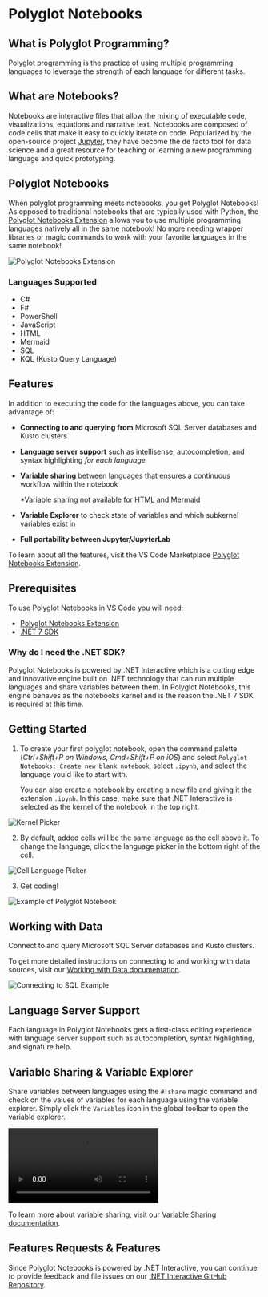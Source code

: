 # Polyglot Notebooks

## What is Polyglot Programming?

Polyglot programming is the practice of using multiple programming languages to leverage the strength of each language for different tasks.

## What are Notebooks?
Notebooks are interactive files that allow the mixing of executable code, visualizations, equations and narrative text. Notebooks are composed of code cells that make it easy to quickly iterate on code. Popularized by the open-source project [Jupyter](https://jupyter.org/), they have become the de facto tool for data science and a great resource for teaching or learning a new programming language and quick prototyping.



## Polyglot Notebooks

When polyglot programming meets notebooks, you get Polyglot Notebooks! As opposed to traditional notebooks that are typically used with Python, the [Polyglot Notebooks Extension](https://marketplace.visualstudio.com/items?itemName=ms-dotnettools.dotnet-interactive-vscode) allows you to use multiple programming languages natively all in the same notebook! No more needing wrapper libraries or magic commands to work with your favorite languages in the same notebook!

![Polyglot Notebooks Extension](images/polyglot/polyglot_ext.png)

### Languages Supported
- C#
- F#
- PowerShell
- JavaScript
- HTML
- Mermaid
- SQL
- KQL (Kusto Query Language)


## Features
In addition to executing the code for the languages above, you can take advantage of:

- **Connecting to and querying from** Microsoft SQL Server databases and Kusto clusters

- **Language server support** such as intellisense, autocompletion, and syntax highlighting _for each language_

- **Variable sharing** between languages that ensures a continuous workflow within the notebook

    *Variable sharing not available for HTML and Mermaid

- **Variable Explorer** to check state of variables and which subkernel variables exist in

- **Full portability between Jupyter/JupyterLab**

To learn about all the features, visit the VS Code Marketplace [Polyglot Notebooks Extension](https://marketplace.visualstudio.com/items?itemName=ms-dotnettools.dotnet-interactive-vscode).

## Prerequisites

To use Polyglot Notebooks in VS Code you will need:

- [Polyglot Notebooks Extension](https://marketplace.visualstudio.com/items?itemName=ms-dotnettools.dotnet-interactive-vscode)
- [.NET 7 SDK](https://dotnet.microsoft.com/en-us/download/dotnet/7.0)

### Why do I need the .NET SDK?

Polyglot Notebooks is powered by .NET Interactive which is a cutting edge and innovative engine built on .NET technology that can run multiple languages and share variables between them. In Polyglot Notebooks, this engine behaves as the notebooks kernel and is the reason the .NET 7 SDK is required at this time.

## Getting Started

1. To create your first polyglot notebook, open the command palette (_Ctrl+Shift+P on Windows, Cmd+Shift+P on iOS_) and select `Polyglot Notebooks: Create new blank
notebook`, select `.ipynb`, and select the language you'd like to start with.

    You can also create a notebook by creating a new file and giving it the extension `.ipynb`. In this case, make sure that .NET Interactive is selected as the kernel of the notebook in the top right.

![Kernel Picker](images/polyglot/kernel_picker.png)


2. By default, added cells will be the same language as the cell above it. To change the language, click the language picker in the bottom right of the cell.

![Cell Language Picker](images/polyglot/language_picker.png)

3. Get coding!

![Example of Polyglot Notebook](images/polyglot/polyglot_nb_example.png)

## Working with Data

Connect to and query Microsoft SQL Server databases and Kusto clusters.

To get more detailed instructions on connecting to and working with data sources, visit our [Working with Data documentation](https://github.com/dotnet/interactive/blob/main/docs/working-with-data.md).


![Connecting to SQL Example](images/polyglot/SQL_connection_example.png)

## Language Server Support

Each language in Polyglot Notebooks gets a first-class editing experience with language server support such as autocompletion, syntax highlighting, and signature help.


## Variable Sharing & Variable Explorer

Share variables between languages using the `#!share` magic command and check on the values of variables for each language using the variable explorer. Simply click the `Variables` icon in the global toolbar to open the variable explorer.

![SQLJavaScript](images/polyglot/SQLJavaScript.mp4)

To learn more about variable sharing, visit our [Variable Sharing documentation](https://github.com/dotnet/interactive/blob/main/docs/variable-sharing.md).

## Features Requests & Features
Since Polyglot Notebooks is powered by .NET Interactive, you can continue to provide feedback and file issues on our [.NET Interactive GitHub Repository](https://github.com/dotnet/interactive/issues).


